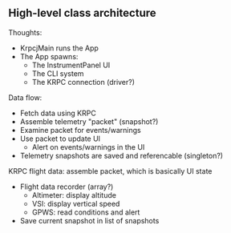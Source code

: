 
## High-level class architecture

Thoughts:
- KrpcjMain runs the App
- The App spawns:
  - The InstrumentPanel UI
  - The CLI system
  - The KRPC connection (driver?)

Data flow:
- Fetch data using KRPC
- Assemble telemetry "packet" (snapshot?)
- Examine packet for events/warnings
- Use packet to update UI
  - Alert on events/warnings in the UI
- Telemetry snapshots are saved and referencable (singleton?)

KRPC flight data: assemble packet, which is basically UI state
- Flight data recorder (array?)
  - Altimeter: display altitude
  - VSI: display vertical speed
  - GPWS: read conditions and alert
- Save current snapshot in list of snapshots
